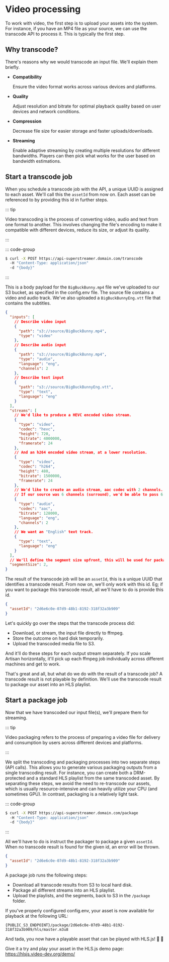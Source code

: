 # Video processing

To work with video, the first step is to upload your assets into the system. For instance, if you have an MP4 file as your source, we can use the transcode API to process it. This is typically the first step.

## Why transcode?

There's reasons why we would transcode an input file. We'll explain them briefly.

- **Compatibility**
  
  Ensure the video format works across various devices and platforms.

- **Quality**

  Adjust resolution and bitrate for optimal playback quality based on user devices and network conditions.

- **Compression**

  Decrease file size for easier storage and faster uploads/downloads.

- **Streaming**
  
  Enable adaptive streaming by creating multiple resolutions for different bandwidths. Players can then pick what works for the user based on bandwidth estimations.

## Start a transcode job

When you schedule a transcode job with the API, a unique UUID is assigned to each asset. We'll call this the `assetId` from now on. Each asset can be referenced to by providing this id in further steps.

::: tip

Video transcoding is the process of converting video, audio and text from one format to another. This involves changing the file's encoding to make it compatible with different devices, reduce its size, or adjust its quality.

:::

::: code-group

```sh [Terminal]
$ curl -X POST https://api-superstreamer.domain.com/transcode
  -H "Content-Type: application/json"
  -d "{body}" 
```

:::

This is a body payload for the `BigBuckBunny.mp4` file we've uploaded to our S3 bucket, as specified in the config.env file. The source file contains a video and audio track. We've also uploaded a `BigBuckBunnyEng.vtt` file that contains the subtitles.

```json
{
  "inputs": [
    // Describe video input
    {
      "path": "s3://source/BigBuckBunny.mp4",
      "type": "video"
    },
    // Describe audio input
    {
      "path": "s3://source/BigBuckBunny.mp4",
      "type": "audio",
      "language": "eng",
      "channels": 2
    },
    // Describe text input
    {
      "path": "s3://source/BigBuckBunnyEng.vtt",
      "type": "text",
      "language": "eng"
    }
  ],
  "streams": [
    // We'd like to produce a HEVC encoded video stream.
    {
      "type": "video",
      "codec": "hevc",
      "height": 720,
      "bitrate": 4000000,
      "framerate": 24
    },
    // And an h264 encoded video stream, at a lower resolution.
    {
      "type": "video",
      "codec": "h264",
      "height": 480,
      "bitrate": 1500000,
      "framerate": 24
    },
    // We'd like to create an audio stream, aac codec with 2 channels.
    // If our source was 6 channels (surround), we'd be able to pass 6 here too.
    {
      "type": "audio",
      "codec": "aac",
      "bitrate": 128000,
      "language": "eng",
      "channels": 2
    },
    // We want an "English" text track.
    {
      "type": "text",
      "language": "eng"
    }
  ],
  // We'll define the segment size upfront, this will be used for packaging purposes.
  "segmentSize": 2,
}
```

The result of the transcode job will be an `assetId`, this is a unique UUID that identifies a transcode result. From now on, we'll only work with this id. Eg; if you want to package this transcode result, all we'll have to do is provide this id.

```json
{
  "assetId": "2d6e6c0e-07d9-48b1-8192-318f32a3b909"
}
```

Let's quickly go over the steps that the transcode process did:

- Download, or stream, the input file directly to ffmpeg.
- Store the outcome on hard disk temporarily.
- Upload the transcoded media file to S3.

And it'll do these steps for each output stream separately. If you scale Artisan horizontally, it'll pick up each ffmpeg job individually across different machines and get to work. 

That's great and all, but what do we do with the result of a transcode job? A transcode result is not playable by definition. We'll use the transcode result to package our asset into an HLS playlist.

## Start a package job

Now that we have transcoded our input file(s), we'll prepare them for streaming.

::: tip

Video packaging refers to the process of preparing a video file for delivery and consumption by users across different devices and platforms.

:::

We split the transcoding and packaging processes into two separate steps (API calls). This allows you to generate various packaging outputs from a single transcoding result. For instance, you can create both a DRM-protected and a standard HLS playlist from the same transcoded asset. By separating these steps, we avoid the need to re-transcode our assets, which is usually resource-intensive and can heavily utilize your CPU (and sometimes GPU). In contrast, packaging is a relatively light task.

::: code-group

```sh [Terminal]
$ curl -X POST https://api-superstreamer.domain.com/package
  -H "Content-Type: application/json"
  -d "{body}" 
```

:::

All we'll have to do is instruct the packager to package a given `assetId`. When no transcode result is found for the given id, an error will be thrown.

```json
{
  "assetId": "2d6e6c0e-07d9-48b1-8192-318f32a3b909"
}
```

A package job runs the following steps:

- Download all transcode results from S3 to local hard disk.
- Package all different streams into an HLS playlist.
- Upload the playlists, and the segments, back to S3 in the `/package` folder.

If you've properly configured config.env, your asset is now available for playback at the following URL:

```
{PUBLIC_S3_ENDPOINT}/package/2d6e6c0e-07d9-48b1-8192-318f32a3b909/hls/master.m3u8
```

And tada, you now have a playable asset that can be played with HLS.js! 🎉 🥳

Give it a try and play your asset in the HLS.js demo page: https://hlsjs.video-dev.org/demo/